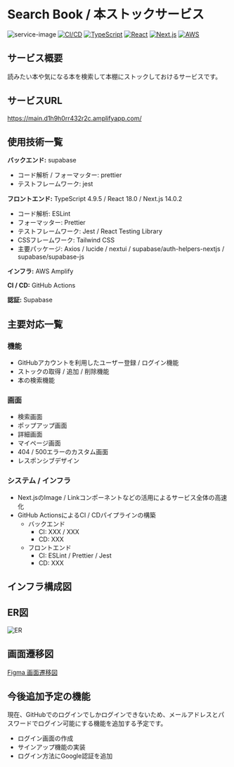 <!-- This is a [Next.js](https://nextjs.org/) project bootstrapped with [`create-next-app`](https://github.com/vercel/next.js/tree/canary/packages/create-next-app). -->


# Search Book / 本ストックサービス


![service-image](https://github.com/serina-yam/search-book-nextjs/assets/64587946/27466d40-417d-4493-a24a-45aa06dc6cd6)
[![CI/CD](https://github.com/serina-yam/search-book-nextjs/actions/workflows/build-and-test-on-push.yml/badge.svg?branch=main)](https://github.com/serina-yam/search-book-nextjs/actions/workflows/build-and-test-on-push.yml)
[![TypeScript](https://img.shields.io/badge/TypeScript-v4.9.5-007ACC?logo=TypeScript&logoColor=007ACC)](https://www.typescriptlang.org/docs/handbook/release-notes/typescript-4-9.html)
[![React](https://img.shields.io/badge/React-v18.0-61DAFB?logo=React&logoColor=61DAFB)](https://react.dev/blog/2022/03/29/react-v18#whats-new-in-react-18)
[![Next.js](https://img.shields.io/badge/Next.js-v14.0.2-000000?logo=Next.js&logoColor=000000)](https://nextjs.org/blog/next-14)
[![AWS](https://img.shields.io/badge/Amazon%20AWS-gray?logo=Amazon-AWS&logoColor=FFFFFF)](https://aws.amazon.com)

## サービス概要
読みたい本や気になる本を検索して本棚にストックしておけるサービスです。

## サービスURL
https://main.d1h9h0rr432r2c.amplifyapp.com/


## 使用技術一覧

**バックエンド:** supabase

- コード解析 / フォーマッター: prettier
- テストフレームワーク: jest

**フロントエンド:** TypeScript 4.9.5 / React 18.0 / Next.js 14.0.2

- コード解析: ESLint
- フォーマッター: Prettier
- テストフレームワーク: Jest / React Testing Library
- CSSフレームワーク: Tailwind CSS
- 主要パッケージ: Axios / lucide / nextui / supabase/auth-helpers-nextjs / supabase/supabase-js

**インフラ:** AWS Amplify

**CI / CD:** GitHub Actions

**認証:** Supabase


## 主要対応一覧
### 機能

<!--
- メールアドレスとパスワードを利用したユーザー登録 / ログイン機能 
- ユーザー情報変更機能
- パスワード再設定機能
- 退会機能
-->
- GitHubアカウントを利用したユーザー登録 / ログイン機能
- ストックの取得 / 追加 / 削除機能
- 本の検索機能

### 画面

- 検索画面
- ポップアップ画面
- 詳細画面
- マイページ画面
- 404 / 500エラーのカスタム画面
- レスポンシブデザイン

### システム / インフラ

- Next.jsのImage / Linkコンポーネントなどの活用によるサービス全体の高速化
- GitHub ActionsによるCI / CDパイプラインの構築
  - バックエンド
    - CI: XXX / XXX
    - CD: XXX
  - フロントエンド
    - CI: ESLint / Prettier / Jest
    - CD: XXX

## インフラ構成図

## ER図
![ER](https://github.com/serina-yam/search-book-nextjs/assets/64587946/e9fee8bc-e3ab-4fb8-8684-fcf8eb97df89)

## 画面遷移図
[Figma 画面遷移図](https://www.figma.com/file/TgaTiiwpM5eXJYn1lMzXv8/%E5%9B%B3%E6%9B%B8%E9%A4%A8%E6%9C%AC%E6%A4%9C%E7%B4%A2%E3%82%B5%E3%82%A4%E3%83%88?type=design&node-id=37%3A186&mode=design&t=vQTx6gS1RFQaDDOB-1)

## 今後追加予定の機能
現在、GitHubでのログインでしかログインできないため、メールアドレスとパスワードでログイン可能にする機能を追加する予定です。

- ログイン画面の作成
- サインアップ機能の実装
- ログイン方法にGoogle認証を追加
